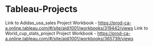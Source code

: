 # Tableau-Projects
Link to Adidas_usa_sales Project Workbook - https://prod-ca-a.online.tableau.com/#/site/aidi1001/workbooks/319442/views
Link to World_cup_stats_project Project Workbook - https://prod-ca-a.online.tableau.com/#/site/aidi1001/workbooks/365739/views
